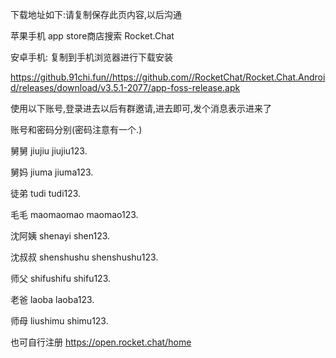 
下载地址如下:请复制保存此页内容,以后沟通

苹果手机 app store商店搜索 Rocket.Chat

安卓手机:  复制到手机浏览器进行下载安装

https://github.91chi.fun//https://github.com//RocketChat/Rocket.Chat.Android/releases/download/v3.5.1-2077/app-foss-release.apk

使用以下账号,登录进去以后有群邀请,进去即可,发个消息表示进来了

账号和密码分别(密码注意有一个.)

舅舅
jiujiu
jiujiu123.

舅妈
jiuma
jiuma123.

徒弟
tudi
tudi123.

毛毛
maomaomao
maomao123.

沈阿姨
shenayi
shen123.

沈叔叔
shenshushu
shenshushu123.

师父
shifushifu 
shifu123.


老爸
laoba
laoba123.


师母
liushimu
shimu123.



也可自行注册
https://open.rocket.chat/home
